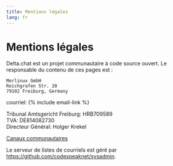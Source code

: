 ```yaml
---
title: Mentions légales
lang: fr
---
```




<!-- GENERATED FILE -- DO NOT EDIT -->



# Mentions légales

Delta.chat est un projet communautaire à code source ouvert. Le responsable du contenu de ces pages est :

    Merlinux GmbH
    Reichgrafen Str. 20
    79102 Freiburg, Germany

courriel: {% include email-link %}

Tribunal Amtsgericht Freiburg: HRB709589  
TVA: DE814082730  
Directeur Général: Holger Krekel

[Canaux communautaires](contribute)

Le serveur de listes de courriels est géré par <https://github.com/codespeaknet/sysadmin>.
